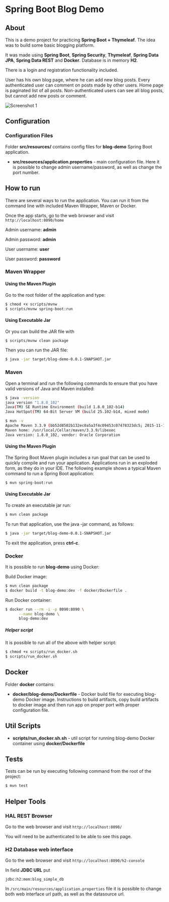 # Spring Boot Blog Demo

## About

This is a demo project for practicing **Spring Boot + Thymeleaf**. 
The idea was to build some basic blogging platform.

It was made using **Spring Boot**, **Spring Security**, **Thymeleaf**, **Spring Data JPA**, **Spring Data REST** and **Docker**. 
Database is in memory **H2**.

There is a login and registration functionality included.

User has his own blog page, where he can add new blog posts. 
Every authenticated user can comment on posts made by other users.
Home page is paginated list of all posts.
Non-authenticated users can see all blog posts, but cannot add new posts or comment.

![Screenshot 1]()

## Configuration

### Configuration Files

Folder **src/resources/** contains config files for **blog-demo** Spring Boot application.

* **src/resources/application.properties** - main configuration file. Here it is possible to change admin username/password,
as well as change the port number.

## How to run

There are several ways to run the application. You can run it from the command line with included Maven Wrapper, Maven or Docker. 

Once the app starts, go to the web browser and visit `http://localhost:8090/home`

Admin username: **admin**

Admin password: **admin**

User username: **user**

User password: **password**

### Maven Wrapper

#### Using the Maven Plugin

Go to the root folder of the application and type:
```bash
$ chmod +x scripts/mvnw
$ scripts/mvnw spring-boot:run
```

#### Using Executable Jar

Or you can build the JAR file with 
```bash
$ scripts/mvnw clean package
``` 

Then you can run the JAR file:
```bash
$ java -jar target/blog-demo-0.0.1-SNAPSHOT.jar
```

### Maven

Open a terminal and run the following commands to ensure that you have valid versions of Java and Maven installed:

```bash
$ java -version
java version "1.8.0_102"
Java(TM) SE Runtime Environment (build 1.8.0_102-b14)
Java HotSpot(TM) 64-Bit Server VM (build 25.102-b14, mixed mode)
```

```bash
$ mvn -v
Apache Maven 3.3.9 (bb52d8502b132ec0a5a3f4c09453c07478323dc5; 2015-11-10T16:41:47+00:00)
Maven home: /usr/local/Cellar/maven/3.3.9/libexec
Java version: 1.8.0_102, vendor: Oracle Corporation
```

#### Using the Maven Plugin

The Spring Boot Maven plugin includes a run goal that can be used to quickly compile and run your application. 
Applications run in an exploded form, as they do in your IDE. 
The following example shows a typical Maven command to run a Spring Boot application:
 
```bash
$ mvn spring-boot:run
``` 

#### Using Executable Jar

To create an executable jar run:

```bash
$ mvn clean package
``` 

To run that application, use the java -jar command, as follows:

```bash
$ java -jar target/blog-demo-0.0.1-SNAPSHOT.jar
```

To exit the application, press **ctrl-c**.

### Docker

It is possible to run **blog-demo** using Docker:

Build Docker image:
```bash
$ mvn clean package
$ docker build -t blog-demo:dev -f docker/Dockerfile .
```

Run Docker container:
```bash
$ docker run --rm -i -p 8090:8090 \
      --name blog-demo \
      blog-demo:dev
```

##### Helper script

It is possible to run all of the above with helper script:

```bash
$ chmod +x scripts/run_docker.sh
$ scripts/run_docker.sh
```

## Docker 

Folder **docker** contains:

* **docker/blog-demo/Dockerfile** - Docker build file for executing blog-demo Docker image. 
Instructions to build artifacts, copy build artifacts to docker image and then run app on proper port with proper configuration file.

## Util Scripts

* **scripts/run_docker.sh.sh** - util script for running blog-demo Docker container using **docker/Dockerfile**

## Tests

Tests can be run by executing following command from the root of the project:

```bash
$ mvn test
```

## Helper Tools

### HAL REST Browser

Go to the web browser and visit `http://localhost:8090/`

You will need to be authenticated to be able to see this page.

### H2 Database web interface

Go to the web browser and visit `http://localhost:8090/h2-console`

In field **JDBC URL** put 
```
jdbc:h2:mem:blog_simple_db
```

In `/src/main/resources/application.properties` file it is possible to change both
web interface url path, as well as the datasource url.
